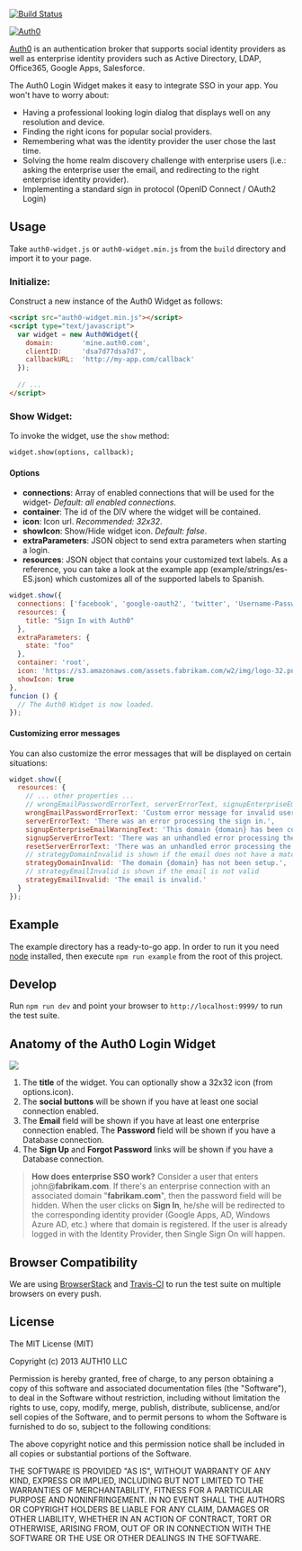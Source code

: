 [![Build Status](https://travis-ci.org/auth0/auth0.js.png)](https://travis-ci.org/auth0/auth0-widget.js)

[![Auth0](http://blog.auth0.com.s3.amazonaws.com/logo-290x200-letters.png)](http://auth0.com)

[Auth0](http://auth0.com) is an authentication broker that supports social identity providers as well as enterprise identity providers such as Active Directory, LDAP, Office365, Google Apps, Salesforce.

The Auth0 Login Widget makes it easy to integrate SSO in your app. You won't have to worry about:
* Having a professional looking login dialog that displays well on any resolution and device.
* Finding the right icons for popular social providers.
* Remembering what was the identity provider the user chose the last time.
* Solving the home realm discovery challenge with enterprise users (i.e.: asking the enterprise user the email, and redirecting to the right enterprise identity provider).
* Implementing a standard sign in protocol (OpenID Connect / OAuth2 Login)

## Usage

Take `auth0-widget.js` or `auth0-widget.min.js` from the `build` directory and import it to your page.

### Initialize:

Construct a new instance of the Auth0 Widget as follows:

~~~html
<script src="auth0-widget.min.js"></script>
<script type="text/javascript">
  var widget = new Auth0Widget({
    domain:       'mine.auth0.com',
    clientID:     'dsa7d77dsa7d7', 
    callbackURL:  'http://my-app.com/callback'
  });
  
  // ...
</script>
~~~

### Show Widget:

To invoke the widget, use the `show` method:

~~~html
widget.show(options, callback);
~~~

#### Options

* __connections__: Array of enabled connections that will be used for the widget- _Default: all enabled connections_.
* __container__: The id of the DIV where the widget will be contained.
* __icon__: Icon url. _Recommended: 32x32_.
* __showIcon__: Show/Hide widget icon. _Default: false_.
* __extraParameters__: JSON object to send extra parameters when starting a login.
* __resources__: JSON object that contains your customized text labels. As a reference, you can take a look at the example app (example/strings/es-ES.json) which customizes all of the supported labels to Spanish.

~~~javascript
widget.show({
  connections: ['facebook', 'google-oauth2', 'twitter', 'Username-Password-Authentication', 'fabrikam.com'],
  resources: {
    title: "Sign In with Auth0"
  },
  extraParameters: {
    state: "foo"
  },
  container: 'root',
  icon: 'https://s3.amazonaws.com/assets.fabrikam.com/w2/img/logo-32.png',
  showIcon: true
},
funcion () {
  // The Auth0 Widget is now loaded.
});
~~~

#### Customizing error messages
You can also customize the error messages that will be displayed on certain situations:

~~~javascript
widget.show({
  resources: {
    // ... other properties ... 
    // wrongEmailPasswordErrorText, serverErrorText, signupEnterpriseEmailWarningText, signupServerErrorText and resetServerErrorText are used only if you have a Database connection
    wrongEmailPasswordErrorText: 'Custom error message for invalid user/pass.',
    serverErrorText: 'There was an error processing the sign in.',
    signupEnterpriseEmailWarningText: 'This domain {domain} has been configured for Single Sign On and you can\'t create an account. Try signing in instead.',
    signupServerErrorText: 'There was an unhandled error processing the sign up.',
    resetServerErrorText: 'There was an unhandled error processing the change password.',
    // strategyDomainInvalid is shown if the email does not have a matching enterprise connection
    strategyDomainInvalid: 'The domain {domain} has not been setup.',
    // strategyEmailInvalid is shown if the email is not valid
    strategyEmailInvalid: 'The email is invalid.'
  }
});
~~~

## Example

The example directory has a ready-to-go app. In order to run it you need [node](http://nodejs.org/) installed, then execute `npm run example` from the root of this project.

## Develop

Run `npm run dev` and point your browser to `http://localhost:9999/` to run the test suite.

## Anatomy of the Auth0 Login Widget

![](https://docs.auth0.com/img/widget-numbered.png)

1. The __title__ of the widget. You can optionally show a 32x32 icon (from options.icon).
2. The __social buttons__ will be shown if you have at least one social connection enabled.
3. The __Email__ field will be shown if you have at least one enterprise connection enabled. The __Password__ field will be shown if you have a Database connection. 
4. The __Sign Up__ and __Forgot Password__ links will be shown if you have a Database connection. 

> **How does enterprise SSO work?** Consider a user that enters john@**fabrikam.com**. If there's an enterprise connection with an associated domain "**fabrikam.com**", then the password field will be hidden. When the user clicks on __Sign In__, he/she will be redirected to the corresponding identity provider (Google Apps, AD, Windows Azure AD, etc.) where that domain is registered. If the user is already logged in with the Identity Provider, then Single Sign On will happen.

## Browser Compatibility

We are using [BrowserStack](http://browserstack.com) and [Travis-CI](http://travis-ci.org) to run the test suite on multiple browsers on every push.

## License 

The MIT License (MIT)

Copyright (c) 2013 AUTH10 LLC

Permission is hereby granted, free of charge, to any person obtaining a copy
of this software and associated documentation files (the "Software"), to deal
in the Software without restriction, including without limitation the rights
to use, copy, modify, merge, publish, distribute, sublicense, and/or sell
copies of the Software, and to permit persons to whom the Software is
furnished to do so, subject to the following conditions:

The above copyright notice and this permission notice shall be included in
all copies or substantial portions of the Software.

THE SOFTWARE IS PROVIDED "AS IS", WITHOUT WARRANTY OF ANY KIND, EXPRESS OR
IMPLIED, INCLUDING BUT NOT LIMITED TO THE WARRANTIES OF MERCHANTABILITY,
FITNESS FOR A PARTICULAR PURPOSE AND NONINFRINGEMENT. IN NO EVENT SHALL THE
AUTHORS OR COPYRIGHT HOLDERS BE LIABLE FOR ANY CLAIM, DAMAGES OR OTHER
LIABILITY, WHETHER IN AN ACTION OF CONTRACT, TORT OR OTHERWISE, ARISING FROM,
OUT OF OR IN CONNECTION WITH THE SOFTWARE OR THE USE OR OTHER DEALINGS IN
THE SOFTWARE.
